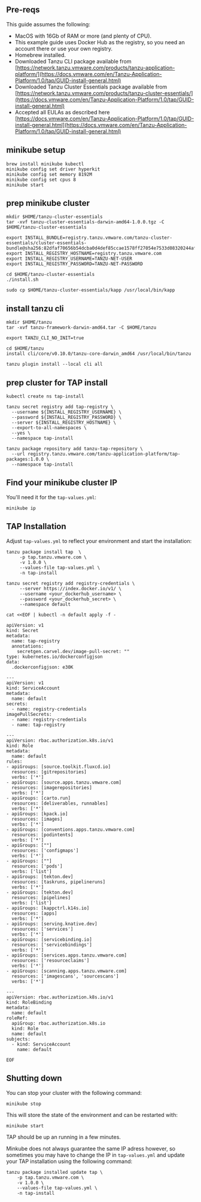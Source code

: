 ## Pre-reqs
This guide assumes the following:

* MacOS with 16Gb of RAM or more (and plenty of CPU).
* This example guide uses Docker Hub as the registry, so you need an account there or use your own registry.
* Homebrew installed.
* Downloaded Tanzu CLI package available from [https://network.tanzu.vmware.com/products/tanzu-application-platform/](https://docs.vmware.com/en/Tanzu-Application-Platform/1.0/tap/GUID-install-general.html)
* Downloaded Tanzu Cluster Essentials package available from [https://network.tanzu.vmware.com/products/tanzu-cluster-essentials/](https://docs.vmware.com/en/Tanzu-Application-Platform/1.0/tap/GUID-install-general.html)
* Accepted all EULAs as described here [https://docs.vmware.com/en/Tanzu-Application-Platform/1.0/tap/GUID-install-general.html](https://docs.vmware.com/en/Tanzu-Application-Platform/1.0/tap/GUID-install-general.html)


## minikube setup

```
brew install minikube kubectl
minikube config set driver hyperkit
minikube config set memory 8192M
minikube config set cpus 8
minikube start
```

## prep minikube cluster

```
mkdir $HOME/tanzu-cluster-essentials
tar -xvf tanzu-cluster-essentials-darwin-amd64-1.0.0.tgz -C $HOME/tanzu-cluster-essentials

export INSTALL_BUNDLE=registry.tanzu.vmware.com/tanzu-cluster-essentials/cluster-essentials-bundle@sha256:82dfaf70656b54dcba0d4def85ccae1578ff27054e7533d08320244af7fb0343
export INSTALL_REGISTRY_HOSTNAME=registry.tanzu.vmware.com
export INSTALL_REGISTRY_USERNAME=TANZU-NET-USER
export INSTALL_REGISTRY_PASSWORD=TANZU-NET-PASSWORD

cd $HOME/tanzu-cluster-essentials
./install.sh

sudo cp $HOME/tanzu-cluster-essentials/kapp /usr/local/bin/kapp
```

## install tanzu cli

```
mkdir $HOME/tanzu
tar -xvf tanzu-framework-darwin-amd64.tar -C $HOME/tanzu

export TANZU_CLI_NO_INIT=true

cd $HOME/tanzu
install cli/core/v0.10.0/tanzu-core-darwin_amd64 /usr/local/bin/tanzu

tanzu plugin install --local cli all
```

## prep cluster for TAP install

```
kubectl create ns tap-install

tanzu secret registry add tap-registry \
  --username ${INSTALL_REGISTRY_USERNAME} \
  --password ${INSTALL_REGISTRY_PASSWORD} \
  --server ${INSTALL_REGISTRY_HOSTNAME} \
  --export-to-all-namespaces \
  --yes \
  --namespace tap-install

tanzu package repository add tanzu-tap-repository \
  --url registry.tanzu.vmware.com/tanzu-application-platform/tap-packages:1.0.0 \
  --namespace tap-install
```

## Find your minikube cluster IP

You'll need it for the `tap-values.yml`:

```
minikube ip
```

## TAP Installation

Adjust `tap-values.yml` to reflect your environment and start the installation:

```
tanzu package install tap  \
     -p tap.tanzu.vmware.com \
     -v 1.0.0 \
     --values-file tap-values.yml \
     -n tap-install  

tanzu secret registry add registry-credentials \
     --server https://index.docker.io/v1/ \
     --username <your_dockerhub_username> \
     --password <your_dockerhub_secret> \
     --namespace default

cat <<EOF | kubectl -n default apply -f -

apiVersion: v1
kind: Secret
metadata:
  name: tap-registry
  annotations:
    secretgen.carvel.dev/image-pull-secret: ""
type: kubernetes.io/dockerconfigjson
data:
  .dockerconfigjson: e30K

---
apiVersion: v1
kind: ServiceAccount
metadata:
  name: default
secrets:
  - name: registry-credentials
imagePullSecrets:
  - name: registry-credentials
  - name: tap-registry

---
apiVersion: rbac.authorization.k8s.io/v1
kind: Role
metadata:
  name: default
rules:
- apiGroups: [source.toolkit.fluxcd.io]
  resources: [gitrepositories]
  verbs: ['*']
- apiGroups: [source.apps.tanzu.vmware.com]
  resources: [imagerepositories]
  verbs: ['*']
- apiGroups: [carto.run]
  resources: [deliverables, runnables]
  verbs: ['*']
- apiGroups: [kpack.io]
  resources: [images]
  verbs: ['*']
- apiGroups: [conventions.apps.tanzu.vmware.com]
  resources: [podintents]
  verbs: ['*']
- apiGroups: [""]
  resources: ['configmaps']
  verbs: ['*']
- apiGroups: [""]
  resources: ['pods']
  verbs: ['list']
- apiGroups: [tekton.dev]
  resources: [taskruns, pipelineruns]
  verbs: ['*']
- apiGroups: [tekton.dev]
  resources: [pipelines]
  verbs: ['list']
- apiGroups: [kappctrl.k14s.io]
  resources: [apps]
  verbs: ['*']
- apiGroups: [serving.knative.dev]
  resources: ['services']
  verbs: ['*']
- apiGroups: [servicebinding.io]
  resources: ['servicebindings']
  verbs: ['*']
- apiGroups: [services.apps.tanzu.vmware.com]
  resources: ['resourceclaims']
  verbs: ['*']
- apiGroups: [scanning.apps.tanzu.vmware.com]
  resources: ['imagescans', 'sourcescans']
  verbs: ['*']

---
apiVersion: rbac.authorization.k8s.io/v1
kind: RoleBinding
metadata:
  name: default
roleRef:
  apiGroup: rbac.authorization.k8s.io
  kind: Role
  name: default
subjects:
  - kind: ServiceAccount
    name: default

EOF
```

## Shutting down

You can stop your cluster with the following command:

```
minikube stop
```

This will store the state of the environment and can be restarted with:

```
minikube start
```
TAP should be up an running in a few minutes.

Minkube does not always guarantee the same IP adress however, so sometimes you may have to change the IP in `tap-values.yml` and update your TAP installation using the following command:

```
tanzu package installed update tap \
    -p tap.tanzu.vmware.com \
    -v 1.0.0 \
    --values-file tap-values.yml \
    -n tap-install
```
